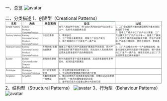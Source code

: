 一、总览
 ![avatar](/image/97b58ac4-43e2-4b8d-af65-3ca39ea47fb7.png)

二、分类描述
1、创建型（Creational Patterns）
![avatar](./image/2f4030e8-78ad-4ed8-b19a-d451a69a5509.png)
2、结构型（Structural Patterns）
![avatar](/image/179f7ee8-e96a-4a3e-9adb-7b0d9d06a58a.png)
3、行为型（Behaviour Patterns）
![avatar](/image/65c58bd3-6780-42ed-8ed9-c4c4e82e7bae.png)